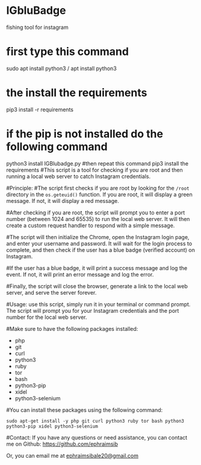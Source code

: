 # IGbluBadge
 fishing tool for instagram 
# first type this command 
sudo apt install python3 / apt install python3 
#  the install the requirements
pip3 install -r requirements
# if the pip is not installed do the following command
python3 install IGBlubadge.py 
#then repeat this command
pip3 install the requirements 
#This script is a tool for checking if you are root and then running a local web server to catch Instagram credentials.

#Principle:
#The script first checks if you are root by looking for the `/root` directory in the `os.geteuid()` function. If you are root, it will display a green message. If not, it will display a red message.

#After checking if you are root, the script will prompt you to enter a port number (between 1024 and 65535) to run the local web server. It will then create a custom request handler to respond with a simple message.

#The script will then initialize the Chrome, open the Instagram login page, and enter your username and password. It will wait for the login process to complete, and then check if the user has a blue badge (verified account) on Instagram.

#If the user has a blue badge, it will print a success message and log the event. If not, it will print an error message and log the error.

#Finally, the script will close the browser, generate a link to the local web server, and serve the server forever.

#Usage:
 use this script, simply run it in your terminal or command prompt. The script will prompt you for your Instagram credentials and the port number for the local web server.

#Make sure to have the following packages installed:
- php
- git
- curl
- python3
- ruby
- tor
- bash
- python3-pip
- xidel
- python3-selenium

#You can install these packages using the following command:
```
sudo apt-get install -y php git curl python3 ruby tor bash python3 python3-pip xidel python3-selenium
```

#Contact:
If you have any questions or need assistance, you can contact me on Github: https://github.com/ephraimsib

Or, you can email me at ephraimsibale20@gmail.com

